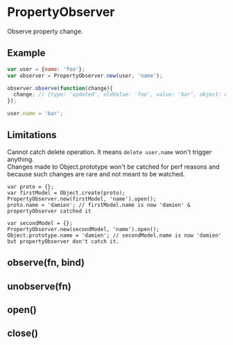 PropertyObserver
=============

Observe property change.

## Example

```javascript
var user = {name: 'foo'};
var observer = PropertyObserver.new(user, 'name');

observer.observe(function(change){
  change; // {type: 'updated', oldValue: 'foo', value: 'bar', object: user}
});

user.name = 'bar';
```

## Limitations

Cannot catch delete operation. It means `delete user.name` won't trigger anything.  
Changes made to Object.prototype won't be catched for perf reasons and because such changes are rare and not meant to be watched.

```
var proto = {};
var firstModel = Object.create(proto);
PropertyObserver.new(firstModel, 'name').open();
proto.name = 'damien'; // firstModel.name is now 'damien' & propertyObserver catched it

var secondModel = {};
PropertyObserver.new(secondModel, 'name').open();
Object.prototype.name = 'damien'; // secondModel.name is now 'damien' but propertyObserver don't catch it.
```

## observe(fn, bind)

## unobserve(fn)

## open()

## close()

